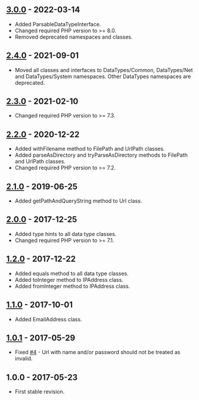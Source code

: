 ## [3.0.0] - 2022-03-14

- Added ParsableDataTypeInterface.
- Changed required PHP version to >= 8.0.
- Removed deprecated namespaces and classes.

## [2.4.0] - 2021-09-01

- Moved all classes and interfaces to DataTypes/Common, DataTypes/Net and DataTypes/System namespaces. Other DataTypes namespaces are deprecated.

## [2.3.0] - 2021-02-10

- Changed required PHP version to >= 7.3.

## [2.2.0] - 2020-12-22

- Added withFilename method to FilePath and UrlPath classes.
- Added parseAsDirectory and tryParseAsDirectory methods to FilePath and UrlPath classes.
- Changed required PHP version to >= 7.2.

## [2.1.0] - 2019-06-25

- Added getPathAndQueryString method to Url class.

## [2.0.0] - 2017-12-25

- Added type hints to all data type classes.
- Changed required PHP version to >= 7.1.

## [1.2.0] - 2017-12-22

- Added equals method to all data type classes.
- Added toInteger method to IPAddress class.
- Added fromInteger method to IPAddress class.

## [1.1.0] - 2017-10-01

- Added EmailAddress class.

## [1.0.1] - 2017-05-29

- Fixed [#4](https://github.com/themichaelhall/datatypes/issues/4) - Url with name and/or password should not be treated as invalid.

## 1.0.0 - 2017-05-23

- First stable revision.

[3.0.0]: https://github.com/themichaelhall/datatypes/compare/v2.4.0...v3.0.0
[2.4.0]: https://github.com/themichaelhall/datatypes/compare/v2.3.0...v2.4.0
[2.3.0]: https://github.com/themichaelhall/datatypes/compare/v2.2.0...v2.3.0
[2.2.0]: https://github.com/themichaelhall/datatypes/compare/v2.1.0...v2.2.0
[2.1.0]: https://github.com/themichaelhall/datatypes/compare/v2.0.0...v2.1.0
[2.0.0]: https://github.com/themichaelhall/datatypes/compare/v1.2.0...v2.0.0
[1.2.0]: https://github.com/themichaelhall/datatypes/compare/v1.1.0...v1.2.0
[1.1.0]: https://github.com/themichaelhall/datatypes/compare/v1.0.1...v1.1.0
[1.0.1]: https://github.com/themichaelhall/datatypes/compare/v1.0.0...v1.0.1
